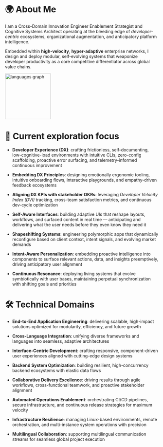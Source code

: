 # 🌍 About Me

I am a Cross-Domain Innovation Engineer Enablement Strategist and Cognitive Systems Architect operating at the bleeding edge of _developer-centric_ ecosystems, organizational augmentation, and anticipatory platform intelligence.

Embedded within **high-velocity**, **hyper-adaptive** enterprise networks, I design and deploy modular, self-evolving systems that weaponize developer productivity as a core competitive differentiator across global value chains.

<div align="left">
  <img src="https://github-readme-stats.vercel.app/api/top-langs?username=TheGroobi&locale=en&hide_title=true&layout=compact&card_width=320&langs_count=6&theme=gruvbox&hide_border=true&order=2" height="150" alt="languages graph"  />
</div>

# 🚀 Current exploration focus

- **Developer Experience (DX)**: crafting frictionless, self-documenting, low-cognitive-load environments with intuitive CLIs, zero-config scaffolding, proactive error surfacing, and telemetry-informed continuous improvement

- **Embedding DX Principles**: designing emotionally ergonomic tooling, intuitive onboarding flows, interactive playgrounds, and empathy-driven feedback ecosystems

- **Aligning DX KPIs with stakeholder OKRs**: leveraging _Developer Velocity Index (DVI)_ tracking, cross-team satisfaction metrics, and continuous dev-cycle optimization

- **Self-Aware Interfaces**: building adaptive UIs that reshape layouts, workflows, and surfaced content in real time — anticipating and delivering what the user needs before they even know they need it

- **Shapeshifting Systems**: engineering polymorphic apps that dynamically reconfigure based on client context, intent signals, and evolving market demands

- **Intent-Aware Personalization**: embedding proactive intelligence into components to surface relevant actions, data, and insights preemptively, driving anticipatory user alignment

- **Continuous Resonance**: deploying living systems that evolve symbiotically with user bases, maintaining perpetual synchronization with shifting goals and priorities

# 🛠 Technical Domains
- **End-to-End Application Engineering**: delivering scalable, high-impact solutions optimized for modularity, efficiency, and future growth

- **Cross-Language Integration**: unifying diverse frameworks and languages into seamless, adaptive architectures

- **Interface-Centric Development**: crafting responsive, component-driven user experiences aligned with cutting-edge design systems

- **Backend System Optimization**: building resilient, high-concurrency backend ecosystems with elastic data flows

- **Collaborative Delivery Excellence**: driving results through agile workflows, cross-functional teamwork, and proactive stakeholder alignment

- **Automated Operations Enablement**: orchestrating CI/CD pipelines, secure infrastructure, and continuous release strategies for maximum velocity

- **Infrastructure Resilience**: managing Linux-based environments, remote orchestration, and multi-instance system operations with precision

- **Multilingual Collaboration**: supporting multilingual communication streams for seamless global project execution

